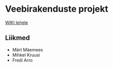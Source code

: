 # Veebirakenduste projekt

[WIKI lehele](https://github.com/martmaemees/veebirakendused/wiki)

## Liikmed
  * Märt Mäemees
  * Mihkel Kruusi
  * Fredi Arro
